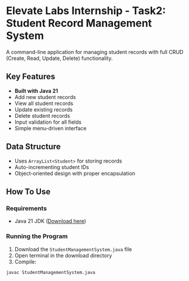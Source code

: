 # Elevate Labs Internship - Task2: Student Record Management System
A command-line application for managing student records with full CRUD (Create, Read, Update, Delete) functionality.

## Key Features

-  **Built with Java 21**
- Add new student records
- View all student records
- Update existing records
- Delete student records
- Input validation for all fields
- Simple menu-driven interface

## Data Structure

- Uses `ArrayList<Student>` for storing records
- Auto-incrementing student IDs
- Object-oriented design with proper encapsulation

## How To Use

### Requirements
- Java 21 JDK ([Download here](https://www.oracle.com/java/technologies/downloads/))

### Running the Program
1. Download the `StudentManagementSystem.java` file
2. Open terminal in the download directory
3. Compile:
```bash
javac StudentManagementSystem.java
